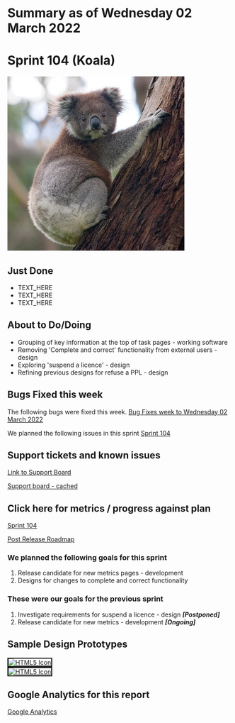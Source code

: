 # Summary as of Wednesday 02 March 2022 

# Sprint 104 (Koala)
![Koala](graphs/koala.jpg)

## Just Done
* TEXT_HERE
* TEXT_HERE
* TEXT_HERE

## About to Do/Doing
* Grouping of key information at the top of task pages - working software
* Removing 'Complete and correct' functionality from external users - design
* Exploring 'suspend a licence' - design
* Refining previous designs for refuse a PPL - design

## Bugs Fixed this week
The following bugs were fixed this week.
[Bug Fixes week to Wednesday 02 March 2022](graphs/bugs02032022.png)

We planned the following issues in this sprint 
[Sprint 104](graphs/sprint02032022.png)

## Support tickets and known issues
[Link to Support Board](https://collaboration.homeoffice.gov.uk/jira/secure/RapidBoard.jspa?rapidView=1717&selectedIssue=ASSB-253)

[Support board - cached](graphs/supportBoard02032022.png)

## Click here for metrics / progress against plan
[Sprint 104](graphs/progress02032022.png)

[Post Release Roadmap](graphs/roadmap02032022.png)

### We planned the following goals for this sprint
1. Release candidate for new metrics pages - development
2. Designs for changes to complete and correct functionality

### These were our goals for the previous sprint
1. Investigate requirements for suspend a licence - design ***[Postponed]***
2. Release candidate for new metrics - development ***[Ongoing]***



## Sample Design Prototypes
<a href="graphs/proto1_02032022.png"><img src="graphs/proto1_02032022.png" alt="HTML5 Icon" width="200" style="border:2px solid black"></a>
<br>
<a href="graphs/proto2_02032022.png"><img src="graphs/proto2_02032022.png" alt="HTML5 Icon" width="200" style="border:2px solid black"></a>
<br>


## Google Analytics for this report
[Google Analytics](graphs/GA02032022.png)

